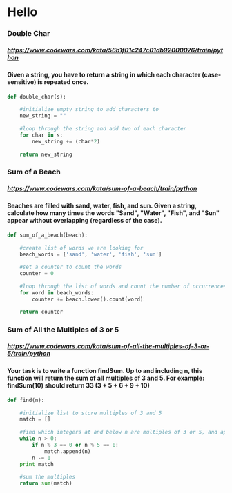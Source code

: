 # Hello 

### Double Char 
##### https://www.codewars.com/kata/56b1f01c247c01db92000076/train/python
#### Given a string, you have to return a string in which each character (case-sensitive) is repeated once. 

```python
def double_char(s):
    
    #initialize empty string to add characters to
    new_string = ""
    
    #loop through the string and add two of each character
    for char in s:
        new_string += (char*2)
        
    return new_string
```

### Sum of a Beach
##### https://www.codewars.com/kata/sum-of-a-beach/train/python 
#### Beaches are filled with sand, water, fish, and sun. Given a string, calculate how many times the words "Sand", "Water", "Fish", and "Sun" appear without overlapping (regardless of the case).

```python
def sum_of_a_beach(beach):
    
    #create list of words we are looking for
    beach_words = ['sand', 'water', 'fish', 'sun']
    
    #set a counter to count the words
    counter = 0
    
    #loop through the list of words and count the number of occurrences in the string
    for word in beach_words:
        counter += beach.lower().count(word)
        
    return counter
```

### Sum of All the Multiples of 3 or 5
##### https://www.codewars.com/kata/sum-of-all-the-multiples-of-3-or-5/train/python 
#### Your task is to write a function findSum. Up to and including n, this function will return the sum of all multiples of 3 and 5. For example: findSum(10) should return 33 (3 + 5 + 6 + 9 + 10)

```python
def find(n):
    
    #initialize list to store multiples of 3 and 5
    match = []
    
    #find which integers at and below n are multiples of 3 or 5, and append them to the list
    while n > 0:
        if n % 3 == 0 or n % 5 == 0:
            match.append(n)
        n -= 1
    print match
    
    #sum the multiples
    return sum(match)
```
